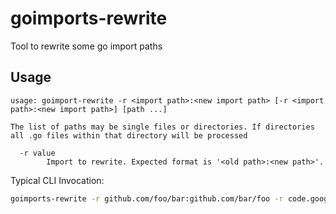 # goimports-rewrite
Tool to rewrite some go import paths

## Usage

```text
usage: goimport-rewrite -r <import path>:<new import path> [-r <import path>:<new import path>] [path ...]

The list of paths may be single files or directories. If directories all .go files within that directory will be processed

  -r value
        Import to rewrite. Expected format is '<old path>:<new path>'.

```

Typical CLI Invocation:

```sh
goimports-rewrite -r github.com/foo/bar:github.com/bar/foo -r code.google.com/this/is/gone:github.com/new/location .
```
